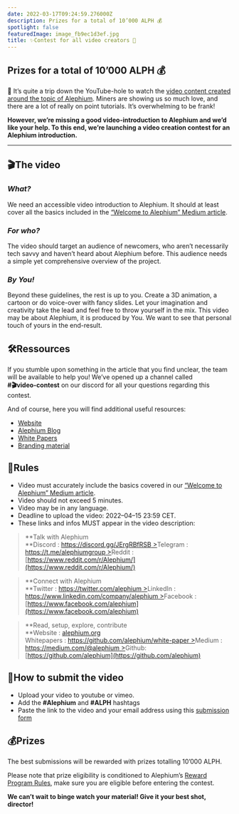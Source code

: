 ```yaml
---
date: 2022-03-17T09:24:59.276000Z
description: Prizes for a total of 10’000 ALPH 💰
spotlight: false
featuredImage: image_fb9ec1d3ef.jpg
title: ✨Contest for all video creators 🚀
---
```


## Prizes for a total of 10’000 ALPH 💰

🐰 It’s quite a trip down the YouTube-hole to watch the [video content created around the topic of Alephium](https://www.youtube.com/results?search_query=alephium). Miners are showing us so much love, and there are a lot of really on point tutorials. It’s overwhelming to be frank!

**However, we’re missing a good video-introduction to Alephium and we’d like your help. To this end, we’re launching a video creation contest for an Alephium introduction.**

---

## 🎬The video

### _What?_

We need an accessible video introduction to Alephium. It should at least cover all the basics included in the [“Welcome to Alephium” Medium article](/news/post/welcome-to-alephium-alph-48dfb72aa458).

### _For who?_

The video should target an audience of newcomers, who aren’t necessarily tech savvy and haven’t heard about Alephium before. This audience needs a simple yet comprehensive overview of the project.

### _By You!_

Beyond these guidelines, the rest is up to you. Create a 3D animation, a cartoon or do voice-over with fancy slides. Let your imagination and creativity take the lead and feel free to throw yourself in the mix. This video may be about Alephium, it is produced by You. We want to see that personal touch of yours in the end-result.

## 🛠️Ressources

If you stumble upon something in the article that you find unclear, the team will be available to help you! We’ve opened up a channel called   
**\#🎬video-contest** on our discord for all your questions regarding this contest.

And of course, here you will find additional useful resources:

- [Website](/)
- [Alephium Blog](/news)
- [White Papers](https://github.com/alephium/white-paper)
- [Branding material](https://github.com/alephium/alephium-brand-guide)

## 📝Rules

- Video must accurately include the basics covered in our [“Welcome to Alephium” Medium article](/news/post/welcome-to-alephium-alph-48dfb72aa458).
- Video should not exceed 5 minutes.
- Video may be in any language.
- Deadline to upload the video: 2022–04–15 23:59 CET.
- These links and infos MUST appear in the video description:

> **Talk with Alephium  
> **Discord : [https://discord.gg/JErgRBfRSB >](https://discord.gg/JErgRBfRSB)Telegram : [https://t.me/alephiumgroup >](https://t.me/alephiumgroup)Reddit : [https://www.reddit.com/r/Alephium/](https://www.reddit.com/r/Alephium/)

> **Connect with Alephium  
> **Twitter : [https://twitter.com/alephium >](https://twitter.com/alephium)LinkedIn : [https://www.linkedin.com/company/alephium >](https://www.linkedin.com/company/alephium)Facebook : [https://www.facebook.com/alephium](https://www.facebook.com/alephium)

> **Read, setup, explore, contribute  
> **Website : [alephium.org](/) <br/> Whitepapers : [https://github.com/alephium/white-paper >](https://github.com/alephium/white-paper)Medium : [https://medium.com/@alephium >](https://medium.com/@alephium)Github: [https://github.com/alephium](https://github.com/alephium)

## 🎥How to submit the video

- Upload your video to youtube or vimeo.
- Add the **\#Alephium** and **\#ALPH** hashtags
- Paste the link to the video and your email address using this [submission form](https://forms.gle/LeNyEbX1KL5ZoJkLA)

## 💰Prizes

The best submissions will be rewarded with prizes totalling 10’000 ALPH.

Please note that prize eligibility is conditioned to Alephium’s [Reward Program Rules](https://github.com/alephium/community/blob/master/RewardProgramRules.md), make sure you are eligible before entering the contest.

**We can’t wait to binge watch your material! Give it your best shot, director!**

